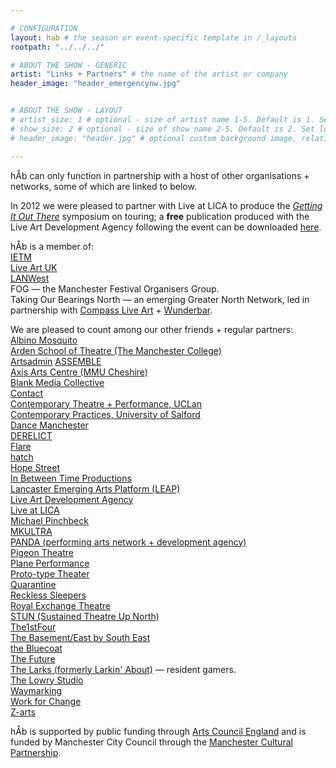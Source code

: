 ```yaml
---

# CONFIGURATION
layout: hab # the season or event-specific template in /_layouts
rootpath: "../../../"

# ABOUT THE SHOW - GENERIC
artist: "Links + Partners" # the name of the artist or company
header_image: "header_emergencynw.jpg"    


# ABOUT THE SHOW - LAYOUT
# artist_size: 1 # optional - size of artist name 1-5. Default is 1. Set longer names to lower values
# show_size: 2 # optional - size of show name 2-5. Default is 2. Set longer names to lower values
# header_image: "header.jpg" # optional custom background image, relative to current page

---
```

hÅb can only function in partnership with a host of other organisations + networks, some of which are linked to below.    

In 2012 we were pleased to partner with Live at LICA to produce the [*Getting It Out There*](http://www.liveatlica.org/whats-on/symposium-getting-it-out-there) symposium on touring; a **free** publication produced with the Live Art Development Agency following the event can be downloaded [here](http://habmcr.posthaven.com/getting-it-out-there-publication-free-to-down).    
        
hÅb is a member of:    
[IETM](http://ietm.org)  
[Live Art UK](http://www.liveartuk.org)    
[LANWest](http://www.lanwest.org)   
FOG — the Manchester Festival Organisers Group.   
Taking Our Bearings North — an emerging Greater North Network, led in partnership with [Compass Live Art](http://compassliveart.org.uk) + [Wunderbar](http://www.wunderbarfestival.co.uk).    
         
We are pleased to count among our other friends + regular partners:    
[Albino Mosquito](http://www.albinomosquito.com)           
[Arden School of Theatre (The Manchester College)](http://www.themanchestercollege.ac.uk/subject-area/arden)    
[Artsadmin](http://www.artsadmin.co.uk)
[ASSEMBLE](http://assembletheatre.wordpress.com)       
[Axis Arts Centre (MMU Cheshire)](http://www.axisartscentre.org.uk)    
[Blank Media Collective](http://blankmediacollective.org)    
[Contact](http://contactmcr.com)  
[Contemporary Theatre + Performance, UCLan](http://www.uclan.ac.uk/information/courses/ba_hons_contemporary_theatre_and_performance.php)    
[Contemporary Practices, University of Salford](http://www.salford.ac.uk/courses/performance-contemporary-practices?mode=ov)    
[Dance Manchester](http://www.dancemanchester.org)    
[DERELICT](http://www.derelictlive.org)       
[Flare](http://www.flarefestival.com)    
[hatch](http://www.hatchnottingham.org.uk)    
[Hope Street](http://www.hope-street.org)          
[In Between Time Productions](http://inbetweentime.co.uk)    
[Lancaster Emerging Arts Platform (LEAP)](http://www.talkwithleap.com)      
[Live Art Development Agency](http://www.thisisliveart.co.uk)          
[Live at LICA](http://www.liveatlica.org/home)       
[Michael Pinchbeck](http://michaelpinchbeck.co.uk)         
[MKULTRA](http://www.mkultra.org.uk)    
[PANDA (performing arts network + development agency)](http://www.panda-arts.org.uk)        
[Pigeon Theatre](http://pigeontheatre.wordpress.com)    
[Plane Performance](http://www.planeperformance.co.uk)    
[Proto-type Theater](http://proto-type.org)    
[Quarantine](http://www.qtine.com)    
[Reckless Sleepers](http://www.reckless-sleepers.co.uk)         
[Royal Exchange Theatre](http://www.royalexchange.co.uk)        
[STUN (Sustained Theatre Up North)](http://stunlive.com)         
[The1stFour](http://the1st4.blogspot.co.uk)       
[The Basement/East by South East](http://www.thebasement.uk.com)            
[the Bluecoat](http://www.thebluecoat.org.uk)       
[The Future](http://www.the-future.co.uk)      
[The Larks (formerly Larkin' About)](http://www.the-larks.com) — resident gamers.    
[The Lowry Studio](http://www.thelowry.com/developed-with/the-studio-microsite/welcome)      
[Waymarking](http://www.waymarking.org.uk)          
[Work for Change](http://change.coop)   
[Z-arts](http://www.z-arts.org)    
       
hÅb is supported by public funding through [Arts Council England](http://www.artscouncil.org.uk) and is funded by Manchester City Council through the [Manchester Cultural Partnership](http://www.manchesterculturalpartnership.org).
